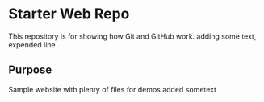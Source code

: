 # Starter Web Repo

This repository is for showing how Git and GitHub work.
adding some text, expended line

## Purpose

Sample website with plenty of files for demos
added sometext